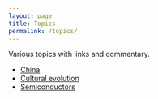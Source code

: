 ```yaml
---
layout: page
title: Topics
permalink: /topics/
---
```


Various topics with links and commentary.  

* [China](/china/)
* [Cultural evolution](/cultural-evolution/)
* [Semiconductors](/semis/)
